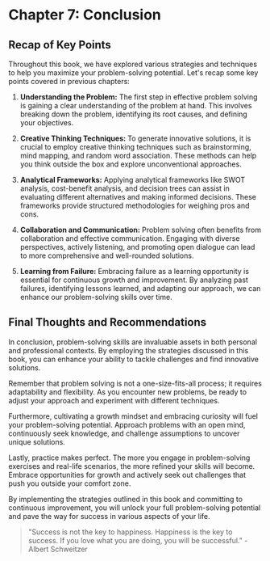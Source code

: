 Chapter 7: Conclusion
=====================

Recap of Key Points
-------------------

Throughout this book, we have explored various strategies and techniques to help you maximize your problem-solving potential. Let's recap some key points covered in previous chapters:

1. **Understanding the Problem:** The first step in effective problem solving is gaining a clear understanding of the problem at hand. This involves breaking down the problem, identifying its root causes, and defining your objectives.

2. **Creative Thinking Techniques:** To generate innovative solutions, it is crucial to employ creative thinking techniques such as brainstorming, mind mapping, and random word association. These methods can help you think outside the box and explore unconventional approaches.

3. **Analytical Frameworks:** Applying analytical frameworks like SWOT analysis, cost-benefit analysis, and decision trees can assist in evaluating different alternatives and making informed decisions. These frameworks provide structured methodologies for weighing pros and cons.

4. **Collaboration and Communication:** Problem solving often benefits from collaboration and effective communication. Engaging with diverse perspectives, actively listening, and promoting open dialogue can lead to more comprehensive and well-rounded solutions.

5. **Learning from Failure:** Embracing failure as a learning opportunity is essential for continuous growth and improvement. By analyzing past failures, identifying lessons learned, and adapting our approach, we can enhance our problem-solving skills over time.

Final Thoughts and Recommendations
----------------------------------

In conclusion, problem-solving skills are invaluable assets in both personal and professional contexts. By employing the strategies discussed in this book, you can enhance your ability to tackle challenges and find innovative solutions.

Remember that problem solving is not a one-size-fits-all process; it requires adaptability and flexibility. As you encounter new problems, be ready to adjust your approach and experiment with different techniques.

Furthermore, cultivating a growth mindset and embracing curiosity will fuel your problem-solving potential. Approach problems with an open mind, continuously seek knowledge, and challenge assumptions to uncover unique solutions.

Lastly, practice makes perfect. The more you engage in problem-solving exercises and real-life scenarios, the more refined your skills will become. Embrace opportunities for growth and actively seek out challenges that push you outside your comfort zone.

By implementing the strategies outlined in this book and committing to continuous improvement, you will unlock your full problem-solving potential and pave the way for success in various aspects of your life.
> "Success is not the key to happiness. Happiness is the key to success. If you love what you are doing, you will be successful." - Albert Schweitzer
